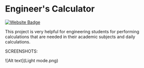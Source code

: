 # Engineer's Calculator

[![Website Badge](https://img.shields.io/badge/Visit-Now-green?style=for-the-badge&logo=vercel)](https://nagasatyasaipavirala.github.io/Engineers-Calculator/)

This project is very helpful for engineering students for performing calculations that are needed in their academic subjects and daily calculations.

SCREENSHOTS:

![Alt text](Light mode.png)

